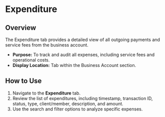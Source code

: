 # Expenditure

## Overview
The Expenditure tab provides a detailed view of all outgoing payments and service fees from the business account.

- **Purpose:** To track and audit all expenses, including service fees and operational costs.
- **Display Location:** Tab within the Business Account section.

## How to Use
1. Navigate to the **Expenditure** tab.
2. Review the list of expenditures, including timestamp, transaction ID, status, type, client/member, description, and amount.
3. Use the search and filter options to analyze specific expenses. 